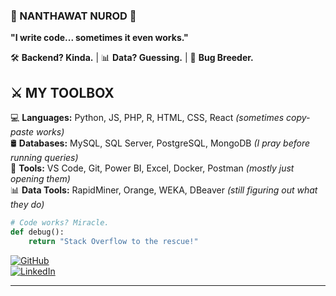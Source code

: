 ### 🤡 NANTHAWAT NUROD 🤡  
**"I write code... sometimes it even works."**  

🛠 **Backend? Kinda.** | 📊 **Data? Guessing.** | 🐞 **Bug Breeder.**  

## ⚔️ MY TOOLBOX  
💻 **Languages:** Python, JS, PHP, R, HTML, CSS, React *(sometimes copy-paste works)*  
🛢 **Databases:** MySQL, SQL Server, PostgreSQL, MongoDB *(I pray before running queries)*  
🔧 **Tools:** VS Code, Git, Power BI, Excel, Docker, Postman *(mostly just opening them)*  
📊 **Data Tools:** RapidMiner, Orange, WEKA, DBeaver *(still figuring out what they do)*  

```python
# Code works? Miracle.
def debug():
    return "Stack Overflow to the rescue!"
```

[![GitHub](https://img.shields.io/badge/GitHub-181717?style=for-the-badge&logo=github&logoColor=white)](https://github.com/Nanthawat-Nuord)  
[![LinkedIn](https://img.shields.io/badge/LinkedIn-0077B5?style=for-the-badge&logo=linkedin&logoColor=white)](https://www.linkedin.com/)  

---
